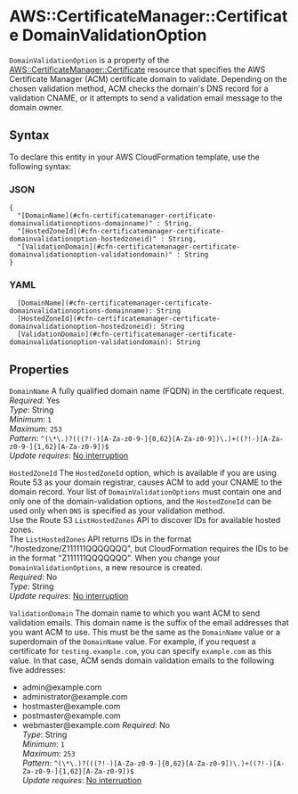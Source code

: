 # AWS::CertificateManager::Certificate DomainValidationOption<a name="aws-properties-certificatemanager-certificate-domainvalidationoption"></a>

 `DomainValidationOption` is a property of the [AWS::CertificateManager::Certificate](https://docs.aws.amazon.com/AWSCloudFormation/latest/UserGuide/aws-resource-certificatemanager-certificate.html) resource that specifies the AWS Certificate Manager \(ACM\) certificate domain to validate\. Depending on the chosen validation method, ACM checks the domain's DNS record for a validation CNAME, or it attempts to send a validation email message to the domain owner\.

## Syntax<a name="aws-properties-certificatemanager-certificate-domainvalidationoption-syntax"></a>

To declare this entity in your AWS CloudFormation template, use the following syntax:

### JSON<a name="aws-properties-certificatemanager-certificate-domainvalidationoption-syntax.json"></a>

```
{
  "[DomainName](#cfn-certificatemanager-certificate-domainvalidationoptions-domainname)" : String,
  "[HostedZoneId](#cfn-certificatemanager-certificate-domainvalidationoption-hostedzoneid)" : String,
  "[ValidationDomain](#cfn-certificatemanager-certificate-domainvalidationoption-validationdomain)" : String
}
```

### YAML<a name="aws-properties-certificatemanager-certificate-domainvalidationoption-syntax.yaml"></a>

```
  [DomainName](#cfn-certificatemanager-certificate-domainvalidationoptions-domainname): String
  [HostedZoneId](#cfn-certificatemanager-certificate-domainvalidationoption-hostedzoneid): String
  [ValidationDomain](#cfn-certificatemanager-certificate-domainvalidationoption-validationdomain): String
```

## Properties<a name="aws-properties-certificatemanager-certificate-domainvalidationoption-properties"></a>

`DomainName`  <a name="cfn-certificatemanager-certificate-domainvalidationoptions-domainname"></a>
A fully qualified domain name \(FQDN\) in the certificate request\.  
*Required*: Yes  
*Type*: String  
*Minimum*: `1`  
*Maximum*: `253`  
*Pattern*: `^(\*\.)?(((?!-)[A-Za-z0-9-]{0,62}[A-Za-z0-9])\.)+((?!-)[A-Za-z0-9-]{1,62}[A-Za-z0-9])$`  
*Update requires*: [No interruption](https://docs.aws.amazon.com/AWSCloudFormation/latest/UserGuide/using-cfn-updating-stacks-update-behaviors.html#update-no-interrupt)

`HostedZoneId`  <a name="cfn-certificatemanager-certificate-domainvalidationoption-hostedzoneid"></a>
The `HostedZoneId` option, which is available if you are using Route 53 as your domain registrar, causes ACM to add your CNAME to the domain record\. Your list of `DomainValidationOptions` must contain one and only one of the domain\-validation options, and the `HostedZoneId` can be used only when `DNS` is specified as your validation method\.  
Use the Route 53 `ListHostedZones` API to discover IDs for available hosted zones\.   
The `ListHostedZones` API returns IDs in the format "/hostedzone/Z111111QQQQQQQ", but CloudFormation requires the IDs to be in the format "Z111111QQQQQQQ"\.
When you change your `DomainValidationOptions`, a new resource is created\.  
*Required*: No  
*Type*: String  
*Update requires*: [No interruption](https://docs.aws.amazon.com/AWSCloudFormation/latest/UserGuide/using-cfn-updating-stacks-update-behaviors.html#update-no-interrupt)

`ValidationDomain`  <a name="cfn-certificatemanager-certificate-domainvalidationoption-validationdomain"></a>
The domain name to which you want ACM to send validation emails\. This domain name is the suffix of the email addresses that you want ACM to use\. This must be the same as the `DomainName` value or a superdomain of the `DomainName` value\. For example, if you request a certificate for `testing.example.com`, you can specify `example.com` as this value\. In that case, ACM sends domain validation emails to the following five addresses:  
+ admin@example\.com
+ administrator@example\.com
+ hostmaster@example\.com
+ postmaster@example\.com
+ webmaster@example\.com
*Required*: No  
*Type*: String  
*Minimum*: `1`  
*Maximum*: `253`  
*Pattern*: `^(\*\.)?(((?!-)[A-Za-z0-9-]{0,62}[A-Za-z0-9])\.)+((?!-)[A-Za-z0-9-]{1,62}[A-Za-z0-9])$`  
*Update requires*: [No interruption](https://docs.aws.amazon.com/AWSCloudFormation/latest/UserGuide/using-cfn-updating-stacks-update-behaviors.html#update-no-interrupt)